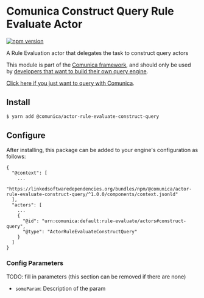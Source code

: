 # Comunica Construct Query Rule Evaluate Actor

[![npm version](https://badge.fury.io/js/%40comunica%2Factor-rule-evaluate-construct-query.svg)](https://www.npmjs.com/package/@comunica/actor-rule-evaluate-construct-query)

A Rule Evaluation actor that delegates the task to construct query actors

This module is part of the [Comunica framework](https://github.com/comunica/comunica),
and should only be used by [developers that want to build their own query engine](https://comunica.dev/docs/modify/).

[Click here if you just want to query with Comunica](https://comunica.dev/docs/query/).

## Install

```bash
$ yarn add @comunica/actor-rule-evaluate-construct-query
```

## Configure

After installing, this package can be added to your engine's configuration as follows:
```text
{
  "@context": [
    ...
    "https://linkedsoftwaredependencies.org/bundles/npm/@comunica/actor-rule-evaluate-construct-query/^1.0.0/components/context.jsonld"  
  ],
  "actors": [
    ...
    {
      "@id": "urn:comunica:default:rule-evaluate/actors#construct-query",
      "@type": "ActorRuleEvaluateConstructQuery"
    }
  ]
}
```

### Config Parameters

TODO: fill in parameters (this section can be removed if there are none)

* `someParam`: Description of the param
